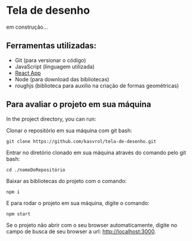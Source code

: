 # Tela de desenho

em construção...

## Ferramentas utilizadas:

-   Git (para versionar o código)
-   JavaScript (linguagem utilizada)
-   [React App](https://github.com/facebook/create-react-app)
-   Node (para download das bibliotecas)
-   roughjs (biblioteca para auxilio na criação de formas geométricas)

## Para avaliar o projeto em sua máquina

In the project directory, you can run:

Clonar o repositório em sua máquina com git bash:

`git clone https://github.com/kasvrol/tela-de-desenho.git`

Entrar no diretório clonado em sua máquina através do comando pelo git bash:

`cd ./nomeDoRepositório`

Baixar as bibliotecas do projeto com o comando:

`npm i`

E para rodar o projeto em sua máquina, digite o comando:

`npm start`

Se o projeto não abrir com o seu browser automaticamente, digite no campo de busca de seu browser a url: [http://localhost:3000](http://localhost:3000).
